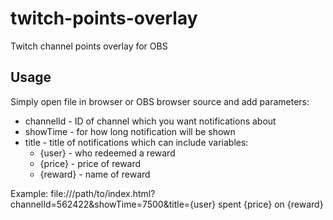 # twitch-points-overlay
Twitch channel points overlay for OBS

## Usage
Simply open file in browser or OBS browser source and add parameters:
- channelId - ID of channel which you want notifications about
- showTime - for how long notification will be shown
- title - title of notifications which can include variables:
  - {user} - who redeemed a reward
  - {price} - price of reward
  - {reward} - name of reward
  
Example: file:///path/to/index.html?channelId=562422&showTime=7500&title={user} spent {price} on {reward}
